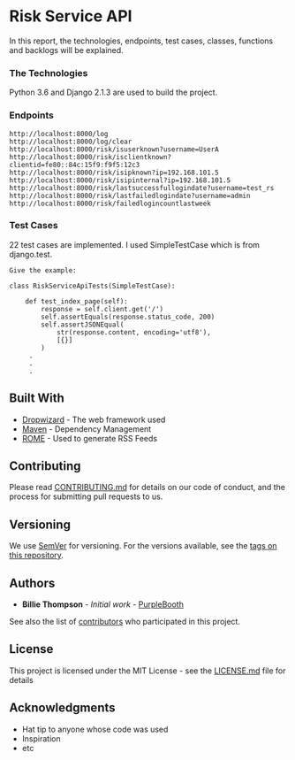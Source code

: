 # Risk Service API

In this report, the technologies, endpoints, test cases, classes, functions and backlogs will be explained.

### The Technologies

Python 3.6 and Django 2.1.3 are used to build the project.

### Endpoints

```
http://localhost:8000/log
http://localhost:8000/log/clear
http://localhost:8000/risk/isuserknown?username=UserA
http://localhost:8000/risk/isclientknown?clientid=fe80::84c:15f9:f9f5:12c3
http://localhost:8000/risk/isipknown?ip=192.168.101.5
http://localhost:8000/risk/isipinternal?ip=192.168.101.5
http://localhost:8000/risk/lastsuccessfullogindate?username=test_rs
http://localhost:8000/risk/lastfailedlogindate?username=admin
http://localhost:8000/risk/failedlogincountlastweek
```

### Test Cases

22 test cases are implemented. I used SimpleTestCase which is from django.test.

```
Give the example:

class RiskServiceApiTests(SimpleTestCase):

    def test_index_page(self):
        response = self.client.get('/')
        self.assertEquals(response.status_code, 200)
        self.assertJSONEqual(
            str(response.content, encoding='utf8'),
            [{}]
        )
     .
     .
     .
```



## Built With

* [Dropwizard](http://www.dropwizard.io/1.0.2/docs/) - The web framework used
* [Maven](https://maven.apache.org/) - Dependency Management
* [ROME](https://rometools.github.io/rome/) - Used to generate RSS Feeds

## Contributing

Please read [CONTRIBUTING.md](https://gist.github.com/PurpleBooth/b24679402957c63ec426) for details on our code of conduct, and the process for submitting pull requests to us.

## Versioning

We use [SemVer](http://semver.org/) for versioning. For the versions available, see the [tags on this repository](https://github.com/your/project/tags). 

## Authors

* **Billie Thompson** - *Initial work* - [PurpleBooth](https://github.com/PurpleBooth)

See also the list of [contributors](https://github.com/your/project/contributors) who participated in this project.

## License

This project is licensed under the MIT License - see the [LICENSE.md](LICENSE.md) file for details

## Acknowledgments

* Hat tip to anyone whose code was used
* Inspiration
* etc

